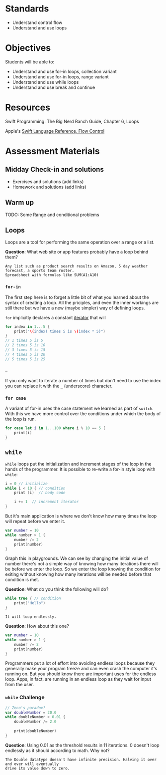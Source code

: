 # Standards
* Understand control flow
* Understand and use loops

# Objectives
Students will be able to:
* Understand and use for-in loops, collection variant
* Understand and use for-in loops, range variant
* Understand and use while loops
* Understand and use break and continue

# Resources
Swift Programming: The Big Nerd Ranch Guide, Chapter 6, Loops

Apple's [Swift Language Reference, Flow Control](https://developer.apple.com/library/ios/documentation/Swift/Conceptual/Swift_Programming_Language/ControlFlow.html#//apple_ref/doc/uid/TP40014097-CH9-ID120)

# Assessment Materials
## Midday Check-in and solutions

- Exercises and solutions (add links)
- Homework and solutions (add links)

## Warm up
TODO: Some Range and conditional problems

## Loops
Loops are a tool for performing the same operation over a range or a list. 

**Question**: What web site or app features probably have a loop behind them?

```
Any list such as product search results on Amazon, 5 day weather forecast, a sports team roster.
Spreadsheet with formulas like SUM(A1:A10)
```

### ```for-in```

The first step here is to forget a little bit of what you learned about the syntax of
creating a loop. All the priciples, and even the inner workings are still there but we 
have a new (maybe simpler) way of defining loops.

```for``` implicitly declares a constant [iterator](/resources/jargon.md) that will 

```swift
for index in 1...5 {
    print("\(index) times 5 is \(index * 5)")
}
// 1 times 5 is 5
// 2 times 5 is 10
// 3 times 5 is 15
// 4 times 5 is 20
// 5 times 5 is 25
```
#### ```_```

If you only want to iterate a number of times but don't need to use the index you can replace it
with the ```_``` (underscore) character.


### ```for case```

A variant of for-in uses the case statement we learned as part of ```switch```. 
With this we have more control over the conditions under which the body of the loop is run.

```swift
for case let i in 1...100 where i % 10 == 5 {
    print(i)
}
```

## ```while```

```while``` loops put the initialization and increment stages of the loop in the hands of the 
programmer. It is possible to re-write a for-in style loop with ```while```:

```swift
i = 0 // initialize
while i < 10 { // condition
    print (i)  // body code

    i += 1	// increment iterator   
}
```

But it's main application is where we don't know how many times the loop will repeat before 
we enter it. 

```swift
var number = 10
while number > 1 {
    number /= 2
    print(number)
}
```

Graph this in playgrounds. We can see by changing the initial value of number there's 
not a simple way of knowing how many iterations there will be before we enter the loop. So we
enter the loop knowing the condition for exiting without knowing how many iterations will
be needed before that condition is met. 


**Question**: What do you think the following will do?

```swift
while true { // condition
	print("Hello") 
}
```

```
It will loop endlessly. 
```

**Question**: How about this one?

```swift
var number = 10
while number > 1 {
    number /= 2
    print(number)
}
```
Programmers put a lot of effort into avoiding endless loops because 
they generally make your program freeze and can even crash the computer it's running on. 
But you should know there are important uses for the endless loop. Apps, in fact, are running in an
endless loop as they wait for input from the user.


### ```while``` Challenge

```swift
// Zeno's paradox?
var doubleNumber = 20.0
while doubleNumber > 0.01 {
    doubleNumber /= 2.0
    
    print(doubleNumber)
}
```

**Question**: Using 0.01 as the threshold results in 11 iterations. 0 doesn't loop endlessly as it 
should according to math. Why not?

```
The Double datatype doesn't have infinite precision. Halving it over and over will eventually
drive its value down to zero.
```


